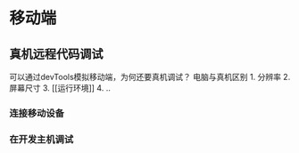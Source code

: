 # 移动端
## 真机远程代码调试
可以通过devTools模拟移动端，为何还要真机调试？
电脑与真机区别
	1. 分辨率
	2. 屏幕尺寸
	3. [[运行环境]] 
	4. ..
### 连接移动设备
### 在开发主机调试